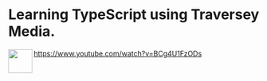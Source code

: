 # Learning TypeScript using Traversey Media.
https://www.youtube.com/watch?v=BCg4U1FzODs
<a href="url"><img src="https://devblogs.microsoft.com/typescript/wp-content/uploads/sites/11/2018/08/typescriptfeature.png" align="left" height="48" width="48" ></a>


